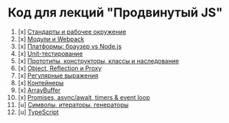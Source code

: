 # Код для лекций "Продвинутый JS"

1. [x] [Стандарты и рабочее окружение](workspace)
1. [x] [Модули и Webpack](modules)
1. [x] [Платформы: браузер vs Node.js](platforms)
1. [x] [Unit-тестирование](test-ci)
1. [x] [Прототипы, конструкторы, классы и наследование](oop)
1. [x] [Object, Reflection и Proxy](advanced)
1. [x] [Регулярные выражения](regex)
1. [x] [Контейнеры](containers)
1. [x] [ArrayBuffer](arraybuffer)
1. [x] [Promises, async/await, timers & event loop](async)
1. [u] [Символы, итераторы, генераторы](symbols-iterators-generators)
1. [u] [TypeScript](typescript)
